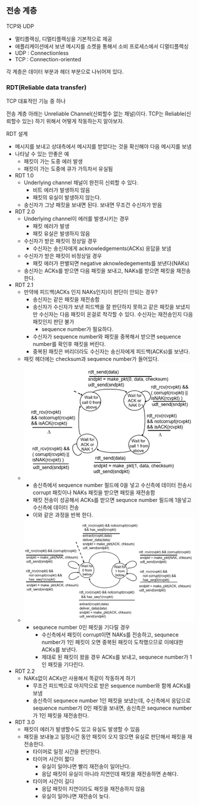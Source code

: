 ## 전송 계층

TCP와 UDP
- 멀티플렉싱, 디멀티플렉싱을 기본적으로 제공
- 애플리케이션에서 보낸 메시지를 소켓을 통해서 소비 프로세스에서 디멀티플렉싱
- UDP : Connectionless
- TCP : Connection-oriented

각 계층은 데이터 부분과 헤더 부분으로 나뉘어져 있다.

### RDT(Reliable data transfer)
TCP 대표적인 기능 중 하나

전송 계층 아래는 Unreliable Channel(신뢰할수 없는 채널)이다. TCP는 Reliable(신뢰할수 있는) 하기 위해서 어떻게 작동하는지 알아보자.

RDT 설계
- 메시지를 보내고 상대측에서 메시지를 받았다는 것을 확신해야 다음 메시지를 보냄
- 나타날 수 있는 안좋은 예
    - 패킷이 가는 도중 에러 발생
    - 패킷이 가는 도중에 큐가 가득차서 유실됨
- RDT 1.0
    - Underlying channel 채널이 완전히 신뢰할 수 있다.
        - 비트 에러가 발생하지 않음
        - 패킷의 유실이 발생하지 않는다.
    - 송신자가 그냥 패킷을 보내면 된다. 보내면 무조건 수신자가 받음
- RDT 2.0
    - Underlying channel이 에러를 발생시키는 경우
        - 패킷 에러가 발생
        - 패킷 유실은 발생하지 않음
    - 수신자가 받은 패킷이 정상일 경우 
        - 수신자는 송신자에게 acknowledgements(ACKs) 응답을 보냄
    - 수신자가 받은 패킷이 비정상일 경우
        - 패킷 에러가 판별되면 negative aknowledegements를 보낸다(NAKs)
    - 송신자는 ACKs를 받으면 다음 패킷을 보내고, NAKs를 받으면 패킷을 재전송한다.
- RDT 2.1
    - 만약에 피드백(ACKs 인지 NAKs인지)이 판단이 안되는 경우?
        - 송신자는 같은 패킷을 재전송함
        - 송신자가 수신자가 보낸 피드백을 잘 판단하지 못하고 같은 패킷을 보냈지만
        수신자는 다음 패킷이 온걸로 착각할 수 있다. 수신자는 재전송인지 다음 패킷인지 판단 불가
            - sequence number가 필요하다.
        - 수신자가 sequence number와 패킷을 중복해서 받으면 sequence number를 확인후 패킷을 버린다.
        - 중복된 패킷은 버리더라도 수신자는 송신자에게 피드백(ACKs)를 보낸다.
    - 패킷 헤더에는 checksum과 sequence number가 들어있다.
    - ![2-1](./pic/2-1.PNG)
        - 송신측에서 sequence number 필드에 0을 넣고 수신측에 데이터 전송시 corrupt 패킷이나 NAKs 패킷을 받으면 패킷을 재전송함
        - 패킷 전송이 성공해서 ACKs를 받으면 sequnce number 필드에 1을넣고 수신측에 데이터 전송
        - 이와 같은 과정을 반복 한다.
    - ![2-2](./pic/2-2.PNG)
        - sequnece number 0인 패킷을 기다릴 경우
            - 수신측에서 패킷이 corrupt이면 NAKs를 전송하고, sequnece number가 1인 패킷이 오면 중복된 패킷이 도착했으므로 이에대한 ACKs를 보낸다. 
            - 제대로 된 패킷이 왔을 경우 ACKs를 보내고, sequnece number가 1인 패킷을 기다린다.
- RDT 2.2
    - NAKs없이 ACKs만 사용해서 똑같이 작동하게 하기
        - 무조건 피드백으로 마지막으로 받은 sequence number와 함께 ACKs를 보냄
        - 송신측이 sequnece number 1인 패킷을 보냈는데, 수신측에서 응답으로 sequence number가 0인 패킷을 보내면, 송신측은 sequnece number가 1인 패킷을 재전송한다.
- RDT 3.0
    - 패킷이 에러가 발생할수도 있고 유실도 발생할 수 있음
    - 패킷을 보내놓고 일정시간 동안 패킷이 오지 않으면 유실로 판단해서 패킷을 재전송한다.
        - 타이머로 일정 시간을 판단한다.
        - 타이머 시간이 짧다
            - 유실이 일어나면 빨리 재전송이 일어난다.
            - 응답 패킷이 유실이 아니라 지연인데 패킷을 재전송하면 손해다.
        - 타이머 시간이 길다
            - 응답 패킷이 지연이라도 패킷을 재전송하지 않음
            - 유실이 일어나면 재전송이 늦다.